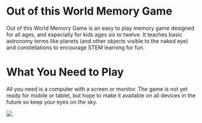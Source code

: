 # Out of this World Memory Game
Out of this World Memory Game is an easy to play memory game designed for all ages, and especially for kids ages six to twelve. It teaches basic astronomy terms like planets (and other objects visible to the naked eye) and constellations to encourage STEM learning for fun.

# What You Need to Play
All you need is a computer with a screen or monitor. The game is not yet ready for mobile or tablet, but hope to make it available on all devices in the future so keep your eyes on the sky.

![](OOTW_gifted.gif)